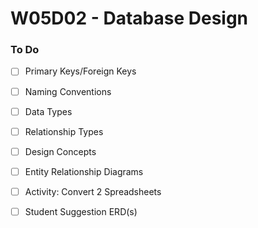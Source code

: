 # W05D02 - Database Design

### To Do
- [ ] Primary Keys/Foreign Keys
- [ ] Naming Conventions
- [ ] Data Types
- [ ] Relationship Types
- [ ] Design Concepts
- [ ] Entity Relationship Diagrams
- [ ] Activity: Convert 2 Spreadsheets
- [ ] Student Suggestion ERD(s)























